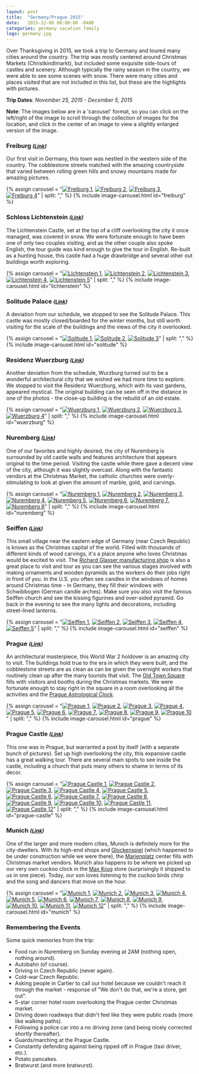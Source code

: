 ```yaml
---
layout: post
title:  "Germany/Prague 2015"
date:   2015-12-06 08:00:08 -0400
categories: germany vacation family
logo: germany.jpg
---
```

Over Thanksgiving in 2015, we took a trip to Germany and toured many cities around the
country. The trip was mostly centered around Christmas Markets (Christkindlmarkt), but
included some exquisite side-tours of castles and scenery. Although typically the rainy
season in the country, we were able to see some scenes with snow. There were many cities
and places visited that are not included in this list, but these are the highlights with
pictures.

**Trip Dates**: *November 25, 2015 - December 5, 2015*

**Note**: The images below are in a 'carousel' format, so you can click on the left/right of the
image to scroll through the collection of images for the location, and click in the center of an
image to view a slightly enlarged version of the image.

### Freiburg ***<small>([Link](http://www.germany.travel/en/towns-cities-culture/towns-cities/historic-highlights-of-germany/freiburg.html))</small>***

Our first visit in Germany, this town was nestled in the western side of the country. The cobblestone
streets matched with the amazing countryside that varied between rolling green hills and snowy
mountains made for amazing pictures.

{% assign carousel = "[![Freiburg 1][1]][1],
                      [![Freiburg 2][2]][2],
                      [![Freiburg 3][3]][3],
                      [![Freiburg 4][4]][4]" | split: "," %}
{% include image-carousel.html id="freiburg" %}

### Schloss Lichtenstein ***<small>([Link](http://www.schloss-lichtenstein.de/en/))</small>***

The Lichtenstein Castle, set at the top of a cliff overlooking the city it once managed, was
covered in snow. We were fortunate enough to have been one of only two couples visiting, and
as the other couple also spoke English, the tour guide was kind enough to give the tour in
English. Re-built as a hunting house, this castle had a huge drawbridge and several other
out buildings worth exploring.

{% assign carousel = "[![Lichtenstein 1][5]][5],
                      [![Lichtenstein 2][6]][6],
                      [![Lichtenstein 3][7]][7],
                      [![Lichtenstein 4][8]][8],
                      [![Lichtenstein 5][9]][9]" | split: "," %}
{% include image-carousel.html id="lichtenstein" %}

### Solitude Palace ***<small>([Link](http://www.schloss-solitude.de/en/home/))</small>***

A deviation from our schedule, we stopped to see the Solitude Palace. This castle was mostly
closed/boarded for the winter months, but still worth visiting for the scale of the buildings
and the views of the city it overlooked.

{% assign carousel = "[![Solitude 1][10]][10],
                      [![Solitude 2][11]][11],
                      [![Solitude 3][12]][12]" | split: "," %}
{% include image-carousel.html id="solitude" %}

### Residenz Wuerzburg ***<small>([Link](http://www.residenz-wuerzburg.de/englisch/residenz/))</small>***

Another deviation from the schedule, Wurzburg turned out to be a wonderful architectural city
that we wished we had more time to explore. We stopped to visit the Residenz Wuerzburg, which
with its vast gardens, appeared mystical. The original building can be seen off in the distance
in one of the photos - the close-up building is the rebuild of an old estate.

{% assign carousel = "[![Wuerzburg 1][13]][13],
                      [![Wuerzburg 2][14]][14],
                      [![Wuerzburg 3][15]][15],
                      [![Wuerzburg 4][16]][16]" | split: "," %}
{% include image-carousel.html id="wuerzburg" %}

### Nuremberg ***<small>([Link](https://www.nuernberg.de/internet/stadtportal_e/))</small>***

One of our favorites and highly desired, the city of Nuremberg is surrounded by old castle walls
and features architecture that appears original to the time period. Visiting the castle while
there gave a decent view of the city, although it was slightly overcast. Along with the fantastic
vendors at the Christmas Market, the catholic churches were overly-stimulating to look at given
the amount of marble, gold, and carvings.

{% assign carousel = "[![Nuremberg 1][17]][17],
                      [![Nuremberg 2][18]][18],
                      [![Nuremberg 3][19]][19],
                      [![Nuremberg 4][20]][20],
                      [![Nuremberg 5][21]][21],
                      [![Nuremberg 6][22]][22],
                      [![Nuremberg 7][23]][23],
                      [![Nuremberg 8][24]][24]" | split: "," %}
{% include image-carousel.html id="nuremberg" %}

### Seiffen ***<small>([Link](https://seiffen.de/))</small>***

This small village near the eastern edge of Germany (near Czech Republic) is knows as the Christmas
capital of the world. Filled with thousands of different kinds of wood carvings, it's a place anyone
who loves Christmas would be excited to visit. The [Richard Glasser manufacturing shop](http://www.glaesser-seiffen.de/)
is also a great place to visit and tour as you can see the various stages involved with making
ornaments and wooden pyramids as the workers do their jobs right in front of you. In the U.S. you often
see candles in the windows of homes around Christmas time - in Germany, they fill their windows with
Schwibbogen (German candle arches). Make sure you also visit the famous Seiffen church and see the
kissing figurines and over-sided pyramid. Go back in the evening to see the many lights and decorations,
including street-lined lanterns.

{% assign carousel = "[![Seiffen 1][25]][25],
                      [![Seiffen 2][26]][26],
                      [![Seiffen 3][27]][27],
                      [![Seiffen 4][28]][28],
                      [![Seiffen 5][29]][29]" | split: "," %}
{% include image-carousel.html id="seiffen" %}

### Prague ***<small>([Link](http://www.prague.eu/en))</small>***

An architectural masterpiece, this World War 2 holdover is an amazing city to visit. The buildings
hold true to the era in which they were built, and the cobblestone streets are as clean as can be
given the overnight workers that routinely clean up after the many tourists that visit. The [Old Town
Square](https://www.pragueexperience.com/places.asp?PlaceID=594) fills with visitors and booths
during the Christmas markets. We were fortunate enough to stay right in the square in a room
overlooking all the activities and the
[Prague Astrological Clock](http://www.czechtourism.com/c/prague-astronomical-clock/).

{% assign carousel = "[![Prague 1][30]][30],
                      [![Prague 2][31]][31],
                      [![Prague 3][32]][32],
                      [![Prague 4][33]][33],
                      [![Prague 5][34]][34],
                      [![Prague 6][35]][35],
                      [![Prague 7][36]][36],
                      [![Prague 8][37]][37],
                      [![Prague 9][38]][38],
                      [![Prague 10][39]][39]" | split: "," %}
{% include image-carousel.html id="prague" %}

### Prague Castle ***<small>([Link](https://www.hrad.cz/en/prague-castle-for-visitors))</small>***

This one was in Prague, but warranted a post by itself (with a separate bunch of pictures). Set up
high overlooking the city, this expansive castle has a great walking tour. There are several main
spots to see inside the castle, including a church that puts many others to shame in terms of its
decor.

{% assign carousel = "[![Prague Castle 1][40]][40],
                      [![Prague Castle 2][41]][41],
                      [![Prague Castle 3][42]][42],
                      [![Prague Castle 4][43]][43],
                      [![Prague Castle 5][44]][44],
                      [![Prague Castle 6][45]][45],
                      [![Prague Castle 7][46]][46],
                      [![Prague Castle 8][47]][47],
                      [![Prague Castle 9][48]][48],
                      [![Prague Castle 10][49]][49],
                      [![Prague Castle 11][50]][50],
                      [![Prague Castle 12][51]][51]" | split: "," %}
{% include image-carousel.html id="prague-castle" %}

### Munich ***<small>([Link](http://www.muenchen.de/int/en.html))</small>***

One of the larger and more modern cities, Munich is definitely more for the city-dwellers. With
its high-end shops and [Glockenspiel](http://www.destination-munich.com/munich-glockenspiel.html)
(which happened to be under construction while we were there), the
[Marienplatz](http://gogermany.about.com/od/sightsandattractions/ss/Marienplatz-Munich.htm) center
fills with Christmas market vendors. Munich also happens to be where we picked up our very own
cuckoo clock in the [Max Krug](http://www.max-krug.com/) store (surprisingly it shipped to us in
one piece). Today, our son loves listening to the cuckoo birds chirp and the song and dancers that
move on the hour.

{% assign carousel = "[![Munich 1][52]][52],
                      [![Munich 2][53]][53],
                      [![Munich 3][54]][54],
                      [![Munich 4][55]][55],
                      [![Munich 5][56]][56],
                      [![Munich 6][57]][57],
                      [![Munich 7][58]][58],
                      [![Munich 8][59]][59],
                      [![Munich 9][60]][60],
                      [![Munich 10][61]][61],
                      [![Munich 11][62]][62],
                      [![Munich 12][63]][63]" | split: "," %}
{% include image-carousel.html id="munich" %}

### Remembering the Events

Some quick memories from the trip:

* Food run in Nuremberg on Sunday evening at 2AM (nothing open, nothing around).
* Autobahn (of course).
* Driving in Czech Republic (never again).
* Cold-war Czech Republic.
* Asking people in Cartier to call our hotel because we couldn't reach it through the market -
response of "We don't do that, we're a store, get out".
* 5-star corner hotel room overlooking the Prague center Christmas market.
* Driving down roadways that didn't feel like they were public roads (more like walking paths).
* Following a police car into a no driving zone (and being nicely corrected shortly thereafter).
* Guards/marching at the Prague Castle.
* Constantly defending against being ripped off in Prague (taxi driver, etc.).
* Potato pancakes.
* Bratwurst (and more bratwurst).

[1]: /assets/images/2015-12-06-germany-prague-2015-freiburg-1.jpg
[2]: /assets/images/2015-12-06-germany-prague-2015-freiburg-2.jpg
[3]: /assets/images/2015-12-06-germany-prague-2015-freiburg-3.jpg
[4]: /assets/images/2015-12-06-germany-prague-2015-freiburg-4.jpg
[5]: /assets/images/2015-12-06-germany-prague-2015-lichtenstein-1.jpg
[6]: /assets/images/2015-12-06-germany-prague-2015-lichtenstein-2.jpg
[7]: /assets/images/2015-12-06-germany-prague-2015-lichtenstein-3.jpg
[8]: /assets/images/2015-12-06-germany-prague-2015-lichtenstein-4.jpg
[9]: /assets/images/2015-12-06-germany-prague-2015-lichtenstein-5.jpg
[10]: /assets/images/2015-12-06-germany-prague-2015-solitude-1.jpg
[11]: /assets/images/2015-12-06-germany-prague-2015-solitude-2.jpg
[12]: /assets/images/2015-12-06-germany-prague-2015-solitude-3.jpg
[13]: /assets/images/2015-12-06-germany-prague-2015-wuerzburg-1.jpg
[14]: /assets/images/2015-12-06-germany-prague-2015-wuerzburg-2.jpg
[15]: /assets/images/2015-12-06-germany-prague-2015-wuerzburg-3.jpg
[16]: /assets/images/2015-12-06-germany-prague-2015-wuerzburg-4.jpg
[17]: /assets/images/2015-12-06-germany-prague-2015-nuremburg-1.jpg
[18]: /assets/images/2015-12-06-germany-prague-2015-nuremburg-2.jpg
[19]: /assets/images/2015-12-06-germany-prague-2015-nuremburg-3.jpg
[20]: /assets/images/2015-12-06-germany-prague-2015-nuremburg-4.jpg
[21]: /assets/images/2015-12-06-germany-prague-2015-nuremburg-5.jpg
[22]: /assets/images/2015-12-06-germany-prague-2015-nuremburg-6.jpg
[23]: /assets/images/2015-12-06-germany-prague-2015-nuremburg-7.jpg
[24]: /assets/images/2015-12-06-germany-prague-2015-nuremburg-8.jpg
[25]: /assets/images/2015-12-06-germany-prague-2015-seiffen-1.jpg
[26]: /assets/images/2015-12-06-germany-prague-2015-seiffen-2.jpg
[27]: /assets/images/2015-12-06-germany-prague-2015-seiffen-3.jpg
[28]: /assets/images/2015-12-06-germany-prague-2015-seiffen-4.jpg
[29]: /assets/images/2015-12-06-germany-prague-2015-seiffen-5.jpg
[30]: /assets/images/2015-12-06-germany-prague-2015-prague-1.jpg
[31]: /assets/images/2015-12-06-germany-prague-2015-prague-2.jpg
[32]: /assets/images/2015-12-06-germany-prague-2015-prague-3.jpg
[33]: /assets/images/2015-12-06-germany-prague-2015-prague-4.jpg
[34]: /assets/images/2015-12-06-germany-prague-2015-prague-5.jpg
[35]: /assets/images/2015-12-06-germany-prague-2015-prague-6.jpg
[36]: /assets/images/2015-12-06-germany-prague-2015-prague-7.jpg
[37]: /assets/images/2015-12-06-germany-prague-2015-prague-8.jpg
[38]: /assets/images/2015-12-06-germany-prague-2015-prague-9.jpg
[39]: /assets/images/2015-12-06-germany-prague-2015-prague-10.jpg
[40]: /assets/images/2015-12-06-germany-prague-2015-prague-castle-1.jpg
[41]: /assets/images/2015-12-06-germany-prague-2015-prague-castle-2.jpg
[42]: /assets/images/2015-12-06-germany-prague-2015-prague-castle-3.jpg
[43]: /assets/images/2015-12-06-germany-prague-2015-prague-castle-4.jpg
[44]: /assets/images/2015-12-06-germany-prague-2015-prague-castle-5.jpg
[45]: /assets/images/2015-12-06-germany-prague-2015-prague-castle-6.jpg
[46]: /assets/images/2015-12-06-germany-prague-2015-prague-castle-7.jpg
[47]: /assets/images/2015-12-06-germany-prague-2015-prague-castle-8.jpg
[48]: /assets/images/2015-12-06-germany-prague-2015-prague-castle-9.jpg
[49]: /assets/images/2015-12-06-germany-prague-2015-prague-castle-10.jpg
[50]: /assets/images/2015-12-06-germany-prague-2015-prague-castle-11.jpg
[51]: /assets/images/2015-12-06-germany-prague-2015-prague-castle-12.jpg
[52]: /assets/images/2015-12-06-germany-prague-2015-munich-1.jpg
[53]: /assets/images/2015-12-06-germany-prague-2015-munich-2.jpg
[54]: /assets/images/2015-12-06-germany-prague-2015-munich-3.jpg
[55]: /assets/images/2015-12-06-germany-prague-2015-munich-4.jpg
[56]: /assets/images/2015-12-06-germany-prague-2015-munich-5.jpg
[57]: /assets/images/2015-12-06-germany-prague-2015-munich-6.jpg
[58]: /assets/images/2015-12-06-germany-prague-2015-munich-7.jpg
[59]: /assets/images/2015-12-06-germany-prague-2015-munich-8.jpg
[60]: /assets/images/2015-12-06-germany-prague-2015-munich-9.jpg
[61]: /assets/images/2015-12-06-germany-prague-2015-munich-10.jpg
[62]: /assets/images/2015-12-06-germany-prague-2015-munich-11.jpg
[63]: /assets/images/2015-12-06-germany-prague-2015-munich-12.jpg
